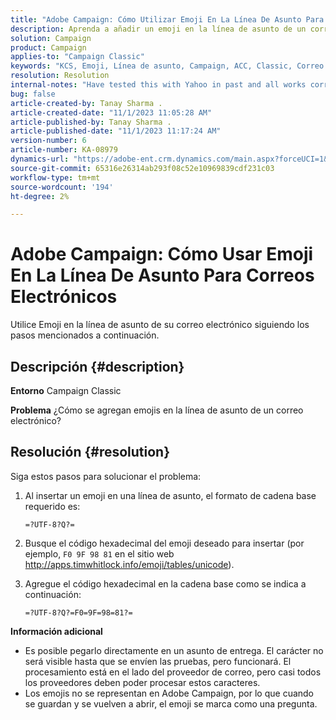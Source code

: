 ```yaml
---
title: "Adobe Campaign: Cómo Utilizar Emoji En La Línea De Asunto Para Correos Electrónicos"
description: Aprenda a añadir un emoji en la línea de asunto de un correo electrónico.
solution: Campaign
product: Campaign
applies-to: "Campaign Classic"
keywords: "KCS, Emoji, Línea de asunto, Campaign, ACC, Classic, Correo electrónico"
resolution: Resolution
internal-notes: "Have tested this with Yahoo in past and all works correctly, but Microsoft Outlook only displays the encoding"
bug: false
article-created-by: Tanay Sharma .
article-created-date: "11/1/2023 11:05:28 AM"
article-published-by: Tanay Sharma .
article-published-date: "11/1/2023 11:17:24 AM"
version-number: 6
article-number: KA-08979
dynamics-url: "https://adobe-ent.crm.dynamics.com/main.aspx?forceUCI=1&pagetype=entityrecord&etn=knowledgearticle&id=dd8ab88c-a678-ee11-8179-6045bd006149"
source-git-commit: 65316e26314ab293f08c52e10969839cdf231c03
workflow-type: tm+mt
source-wordcount: '194'
ht-degree: 2%

---
```


# Adobe Campaign: Cómo Usar Emoji En La Línea De Asunto Para Correos Electrónicos


Utilice Emoji en la línea de asunto de su correo electrónico siguiendo los pasos mencionados a continuación.

## Descripción {#description}


<b>Entorno</b>
Campaign Classic

<b>Problema</b>
¿Cómo se agregan emojis en la línea de asunto de un correo electrónico?




## Resolución {#resolution}


Siga estos pasos para solucionar el problema:

1. Al insertar un emoji en una línea de asunto, el formato de cadena base requerido es:

   `=?UTF-8?Q?=`
2. Busque el código hexadecimal del emoji deseado para insertar (por ejemplo, `F0 9F 98 81` en el sitio web http://apps.timwhitlock.info/emoji/tables/unicode).
3. Agregue el código hexadecimal en la cadena base como se indica a continuación:

   `=?UTF-8?Q?=F0=9F=98=81?=`


<b>Información adicional</b>

- Es posible pegarlo directamente en un asunto de entrega. El carácter no será visible hasta que se envíen las pruebas, pero funcionará. El procesamiento está en el lado del proveedor de correo, pero casi todos los proveedores deben poder procesar estos caracteres.
- Los emojis no se representan en Adobe Campaign, por lo que cuando se guardan y se vuelven a abrir, el emoji se marca como una pregunta.



